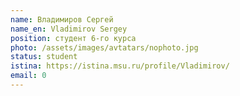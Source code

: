 ```yaml
---
name: Владимиров Сергей
name_en: Vladimirov Sergey
position: студент 6-го курса
photo: /assets/images/avtatars/nophoto.jpg
status: student
istina: https://istina.msu.ru/profile/Vladimirov/
email: 0
---
```

